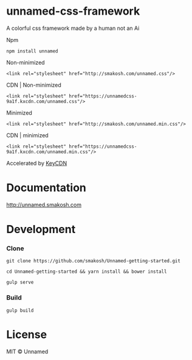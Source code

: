 # unnamed-css-framework
A colorful css framework made by a human not an Ai

Npm

`npm install unnamed`

Non-minimized

`<link rel="stylesheet" href="http://smakosh.com/unnamed.css"/>`

CDN | Non-minimized

`<link rel="stylesheet" href="https://unnamedcss-9a1f.kxcdn.com/unnamed.css"/>`

Minimized

`<link rel="stylesheet" href="http://smakosh.com/unnamed.min.css"/>`

CDN | minimized

`<link rel="stylesheet" href="https://unnamedcss-9a1f.kxcdn.com/unnamed.min.css"/>`

Accelerated by <a href="https://www.keycdn.com/?ref=unnamed-repo">KeyCDN</a>

# Documentation

http://unnamed.smakosh.com

# Development

<h3>Clone</h3>

`git clone https://github.com/smakosh/Unnamed-getting-started.git`

`cd Unnamed-getting-started && yarn install && bower install`

`gulp serve`

<h3>Build</h3>

`gulp build`

# License

MIT © Unnamed
